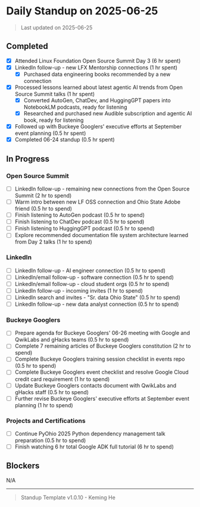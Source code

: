 # Daily Standup on 2025-06-25

> Last updated on 2025-06-25

## Completed

- [x] Attended Linux Foundation Open Source Summit Day 3 (6 hr spent)
- [x] LinkedIn follow-up - new LFX Mentorship connections (1 hr spent)
  - [x] Purchased data engineering books recommended by a new connection
- [x] Processed lessons learned about latest agentic AI trends from Open Source Summit talks (1 hr spent)
  - [x] Converted AutoGen, ChatDev, and HuggingGPT papers into NotebookLM podcasts, ready for listening
  - [x] Researched and purchased new Audible subscription and agentic AI book, ready for listening
- [x] Followed up with Buckeye Googlers' executive efforts at September event planning (0.5 hr spent)
- [x] Completed 06-24 standup (0.5 hr spent)

## In Progress

### Open Source Summit

- [ ] LinkedIn follow-up - remaining new connections from the Open Source Summit (2 hr to spend)
- [ ] Warm intro between new LF OSS connection and Ohio State Adobe friend (0.5 hr to spend)
- [ ] Finish listening to AutoGen podcast (0.5 hr to spend)
- [ ] Finish listening to ChatDev podcast (0.5 hr to spend)
- [ ] Finish listening to HuggingGPT podcast (0.5 hr to spend)
- [ ] Explore recommended documentation file system architecture learned from Day 2 talks (1 hr to spend)

### LinkedIn

- [ ] LinkedIn follow-up - AI engineer connection (0.5 hr to spend)
- [ ] LinkedIn/email follow-up - software connection (0.5 hr to spend)
- [ ] LinkedIn/email follow-up - cloud student orgs (0.5 hr to spend)
- [ ] LinkedIn follow-up - incoming invites (1 hr to spend)
- [ ] LinkedIn search and invites - "Sr. data Ohio State" (0.5 hr to spend)
- [ ] LinkedIn follow-up - new data analyst connection (0.5 hr to spend)

### Buckeye Googlers

- [ ] Prepare agenda for Buckeye Googlers' 06-26 meeting with Google and QwikLabs and gHacks teams (0.5 hr to spend)
- [ ] Complete 7 remaining articles of Buckeye Googlers constitution (2 hr to spend)
- [ ] Complete Buckeye Googlers training session checklist in events repo (0.5 hr to spend)
- [ ] Complete Buckeye Googlers event checklist and resolve Google Cloud credit card requirement (1 hr to spend)
- [ ] Update Buckeye Googlers contacts document with QwikLabs and gHacks staff (0.5 hr to spend)
- [ ] Further revise Buckeye Googlers' executive efforts at September event planning (1 hr to spend)

### Projects and Certifications

- [ ] Continue PyOhio 2025 Python dependency management talk preparation (0.5 hr to spend)
- [ ] Finish watching 6 hr total Google ADK full tutorial (6 hr to spend)

## Blockers

N/A

---

> Standup Template v1.0.10 - Keming He
